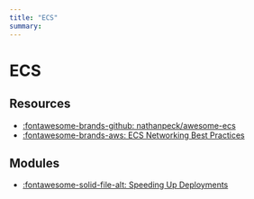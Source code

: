 ```yaml
---
title: "ECS"
summary:
---
```


ECS
===

Resources
---

- [:fontawesome-brands-github:
    nathanpeck/awesome-ecs][1]
- [:fontawesome-brands-aws: ECS Networking Best Practices][2]

<!-- Links -->
[1]: https://github.com/nathanpeck/awesome-ecs
[2]: https://docs.aws.amazon.com/AmazonECS/latest/bestpracticesguide/networking-outbound.html
[3]: https://nathanpeck.com/speeding-up-amazon-ecs-container-deployments/

Modules
---

- [:fontawesome-solid-file-alt: Speeding Up
    Deployments](01-speeding-up-deployments.md)
